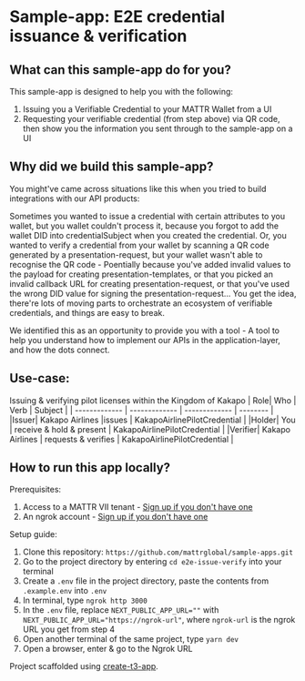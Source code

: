 # Sample-app: E2E credential issuance & verification

## What can this sample-app do for you?

This sample-app is designed to help you with the following:

1. Issuing you a Verifiable Credential to your MATTR Wallet from a UI
2. Requesting your verifiable credential (from step above) via QR code, then show you the information you sent through to the sample-app on a UI

## Why did we build this sample-app?

You might've came across situations like this when you tried to build integrations with our API products:

Sometimes you wanted to issue a credential with certain attributes to you wallet, but you wallet couldn't process it, because you forgot to add the wallet DID into credentialSubject when you created the credential. Or, you wanted to verify a credential from your wallet by scanning a QR code generated by a presentation-request, but your wallet wasn't able to recognise the QR code - Poentially because you've added invalid values to the payload for creating presentation-templates, or that you picked an invalid callback URL for creating presentation-request, or that you've used the wrong DID value for signing the presentation-request... You get the idea, there're lots of moving parts to orchestrate an ecosystem of verifiable credentials, and things are easy to break.

We identified this as an opportunity to provide you with a tool - A tool to help you understand how to implement our APIs in the application-layer, and how the dots connect.

## Use-case:

Issuing & verifying pilot licenses within the Kingdom of Kakapo
| Role| Who | Verb | Subject |
| ------------- | ------------- | ------------- | -------- |
|Issuer| Kakapo Airlines |issues | KakapoAirlinePilotCredential |
|Holder| You | receive & hold & present | KakapoAirlinePilotCredential |
|Verifier| Kakapo Airlines | requests & verifies | KakapoAirlinePilotCredential |

## How to run this app locally?

Prerequisites:

1. Access to a MATTR VII tenant - [Sign up if you don't have one](hhttps://mattr.global/contact)
2. An ngrok account - [Sign up if you don't have one](https://ngrok.com/)

Setup guide:

1. Clone this repository: `https://github.com/mattrglobal/sample-apps.git`
2. Go to the project directory by entering `cd e2e-issue-verify` into your terminal
3. Create a `.env` file in the project directory, paste the contents from `.example.env` into `.env`
4. In terminal, type `ngrok http 3000`
5. In the `.env` file, replace `NEXT_PUBLIC_APP_URL=""` with `NEXT_PUBLIC_APP_URL="https://ngrok-url"`, where `ngrok-url` is the ngrok URL you get from step 4
6. Open another terminal of the same project, type `yarn dev`
7. Open a browser, enter & go to the Ngrok URL

Project scaffolded using [create-t3-app](https://create.t3.gg/).
